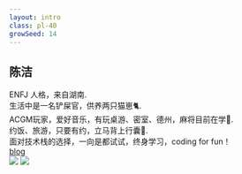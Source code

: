 ```yaml
---
layout: intro
class: pl-40
growSeed: 14
---
```


## 陈洁

<div class="leading-10 opacity-80 mt-4">
ENFJ 人格，来自湖南.<br>
生活中是一名铲屎官，供养两只猫崽🐈️.<br>
ACGM玩家，爱好音乐，有玩桌游、密室、德州，麻将目前在学🧐.<br>
约饭、旅游，只要有约，立马背上行囊🎒.<br>
面对技术栈的选择，一向是都试试，终身学习，coding for fun！<br>
</div>

<div my-10 w-min flex="~ gap-1" items-center justify-center>
  <div i-ri-blogger-line op50 ma text-xl/>
  <div><a href="https://becase.top" target="_blank" class="border-none! font-300">blog</a></div>
</div>

<img src="/c-j.png" v-click absolute top-38 right-20 w-50 />
<img src="/hi.png" v-after absolute top-30 right-18 w-8 rotate-10 delay-300 />

<div flex="~ gap2">

</div>
